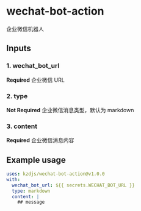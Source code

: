 # wechat-bot-action

企业微信机器人

## Inputs

### 1. wechat_bot_url

**Required** 企业微信 URL

### 2. type

**Not Required** 企业微信消息类型，默认为 markdown

### 3. content

**Required** 企业微信消息内容

## Example usage

```yaml
uses: kzdjs/wechat-bot-action@v1.0.0
with:
  wechat_bot_url: ${{ secrets.WECHAT_BOT_URL }}
  type: markdown
  content: |
    ## message
```

